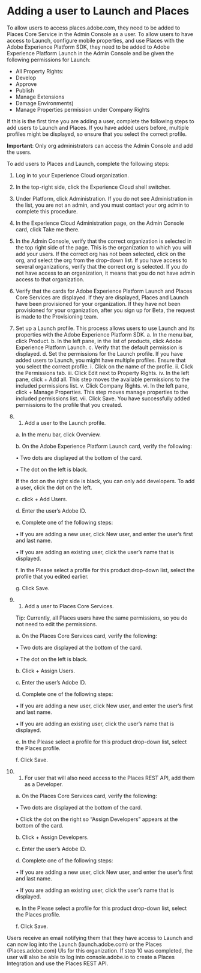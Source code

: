 # Adding a user to Launch and Places

To allow users to access places.adobe.com, they need to be added to Places Core Service in the Admin Console as a user. To allow users to have access to Launch, configure mobile properties, and use Places with the Adobe Experience Platform SDK, they need to be added to Adobe Experience Platform Launch in the Admin Console and be given the following permissions for Launch: 

* All Property Rights:
* Develop
* Approve
* Publish
* Manage Extensions
* Damage Environments\)
* Manage Properties permission under Company Rights 

If this is the first time you are adding a user, complete the following steps to add users to Launch and Places. If you have added users before, multiple profiles might be displayed, so ensure that you select the correct profile.

**Important**: Only org administrators can access the Admin Console and add the users.

To add users to Places and Launch, complete the following steps:

1. Log in to your Experience Cloud organization.
2. In the top-right side, click the Experience Cloud shell switcher.
3. Under Platform, click Administration. If you do not see Administration in the list, you are not an admin, and you must contact your org admin to complete this procedure.
4. In the Experience Cloud Administration page, on the Admin Console card, click Take me there.
5. In the Admin Console, verify that the correct organization is selected in the top right side of the page. This is the organization to which you will add your users. If the correct org has not been selected, click on the org, and select the org from the drop-down list.  If you have access to several organizations, verify that the correct org is selected. If you do not have access to an organization, it means that you do not have admin access to that organization.
6. Verify that the cards for Adobe Experience Platform Launch and Places Core Services are displayed. If they are displayed, Places and Launch have been provisioned for your organization. If they have not been provisioned for your organization, after you sign up for Beta, the request is made to the Provisioning team.
7. Set up a Launch profile. This process allows users to use Launch and its properties with the Adobe Experience Platform SDK.  a. In the menu bar, click Product. b. In the left pane, in the list of products, click Adobe Experience Platform Launch. c. Verify that the default permission is displayed. d. Set the permissions for the Launch profile. If you have added users to Launch, you might have multiple profiles. Ensure that you select the correct profile. i. Click on the name of the profile. ii. Click the Permissions tab. iii. Click Edit next to Property Rights. iv. In the left pane, click + Add all. This step moves the available permissions to the included permissions list. v. Click Company Rights. vi. In the left pane, click + Manage Properties. This step moves manage properties to the included permissions list. vii. Click Save. You have successfully added permissions to the profile that you created.
8.  1. Add a user to the Launch profile. 

      a.    In the menu bar, click Overview.

      b.    On the Adobe Experience Platform Launch card, verify the following:

      •    Two dots are displayed at the bottom of the card.

      •    The dot on the left is black. 

      If the dot on the right side is black, you can only add developers. To add a user, click the dot on the left.

      c.    click + Add Users.

      d.    Enter the user’s Adobe ID.

      e.    Complete one of the following steps:

      •    If you are adding a new user, click New user, and enter the user’s first and last name. 

      •    If you are adding an existing user, click the user’s name that is displayed. 

      f.    In the Please select a profile for this product drop-down list, select the profile that you edited earlier.

      g.    Click Save.
9.  1. Add a user to Places Core Services.

      Tip: Currently, all Places users have the same permissions, so you do not need to edit the permissions.

      a.    On the Places Core Services card, verify the following:

      •    Two dots are displayed at the bottom of the card.

      •    The dot on the left is black. 

      b.    Click + Assign Users.

      c.    Enter the user’s Adobe ID.

      d.    Complete one of the following steps:

      •    If you are adding a new user, click New user, and enter the user’s first and last name. 

      •    If you are adding an existing user, click the user’s name that is displayed.

      e.    In the Please select a profile for this product drop-down list, select the Places profile.

      f.    Click Save.
10.  1. For user that will also need access to the Places REST API, add them as a Developer.

       a.    On the Places Core Services card, verify the following:

       •    Two dots are displayed at the bottom of the card.

       •    Click the dot on the right so “Assign Developers” appears at the bottom of the card. 

       b.    Click + Assign Developers.

       c.    Enter the user’s Adobe ID.

       d.    Complete one of the following steps:

       •    If you are adding a new user, click New user, and enter the user’s first and last name. 

       •    If you are adding an existing user, click the user’s name that is displayed.

       e.    In the Please select a profile for this product drop-down list, select the Places profile.

       f.    Click Save.

Users receive an email notifying them that they have access to Launch and can now log into the Launch \(launch.adobe.com\) or the Places \(Places.adobe.com\) UIs for this organization. If step 10 was completed, the user will also be able to log into console.adobe.io to create a Places Integration and use the Places REST API.



